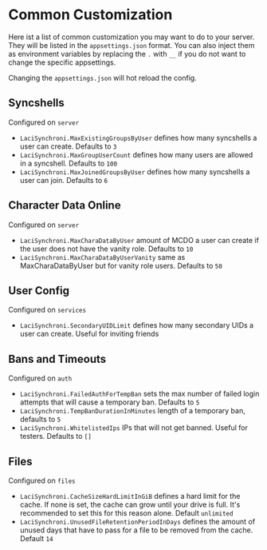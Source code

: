 # Common Customization
Here ist a list of common customization you may want to do to your server. They will be listed in the ``appsettings.json`` format. You can also inject them as environment variables by replacing the ``.`` with ``__`` if you do not want to change the specific appsettings.

Changing the ``appsettings.json`` will hot reload the config.

## Syncshells
Configured on ``server``
- ``LaciSynchroni.MaxExistingGroupsByUser`` defines how many syncshells a user can create. Defaults to ``3``
- ``LaciSynchroni.MaxGroupUserCount`` defines how many users are allowed in a syncshell. Defaults to ``100``
- ``LaciSynchroni.MaxJoinedGroupsByUser`` defines how many syncshells a user can join. Defaults to ``6``

## Character Data Online
Configured on ``server``
- ``LaciSynchroni.MaxCharaDataByUser`` amount of MCDO a user can create if the user does not have the vanity role. Defaults to ``10``
- ``LaciSynchroni.MaxCharaDataByUserVanity`` same as MaxCharaDataByUser but for vanity role users. Defaults to ``50``

## User Config
Configured on ``services``
- ``LaciSynchroni.SecondaryUIDLimit`` defines how many secondary UIDs a user can create. Useful for inviting friends

## Bans and Timeouts
Configured on ``auth``
- ``LaciSynchroni.FailedAuthForTempBan`` sets the max number of failed login attempts that will cause a temporary ban. Defaults to ``5``
- ``LaciSynchroni.TempBanDurationInMinutes`` length of a temporary ban, defaults to ``5``
- ``LaciSynchroni.WhitelistedIps`` IPs that will not get banned. Useful for testers. Defaults to ``[]``

## Files
Configured on ``files``
- ``LaciSynchroni.CacheSizeHardLimitInGiB`` defines a hard limit for the cache. If none is set, the cache can grow until your drive is full. It's recommended to set this for this reason alone. Default ``unlimited``
- ``LaciSynchroni.UnusedFileRetentionPeriodInDays`` defines the amount of unused days that have to pass for a file to be removed from the cache. Default ``14``